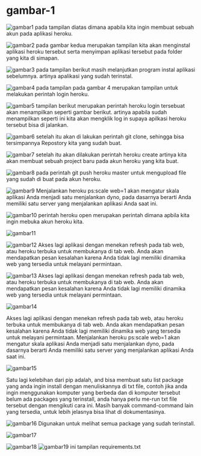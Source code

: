 <h1>gambar-1</h1>

![gambar1](minggu-03/g1.png)
pada tampilan diatas dimana apabila kita ingin membuat sebuah akun pada aplikasi heroku. 

![gambar2](minggu-03/g2.png)
pada gambar kedua merupakan tampilan kita akan menginstal aplikasi heroku tersebut serta menyimpan aplikasi tersebut pada folder yang kita di simapan.


![gambar3](minggu-03/g3.png)
pada tampilan berikut masih melanjutkan program instal aplikasi sebelumnya. artinya apalikasi yang sudah terinstal.

![gambar4](minggu-03/g4.PNG)
pada tampilan pada gambar 4 merupakan tampilan untuk melakukan perintah login heroku.


![gambar5](minggu-03/g5.PNG)
tampilan berikut merupakan perintah heroku login tersebuat akan menampilkan seperti gambar berikut. artinya apabila sudah menampilkan seperti ini kita akan mengklik log in supaya apilkasi heroku tersebut bisa di jalankan.


![gambar6](minggu-03/g6.PNG)
setelah itu akan di lakukan perintah git clone, sehingga bisa tersimpannya Repostory kita yang sudah buat.

![gambar7](minggu-03/g7.png)
setelah itu akan dilakukan perintah heroku create artinya kita akan membuat sebuah project baru pada akun heroku yang kita buat.

![gambar8](minggu-03/g8.JPG)
pada perintah git  push heroku master untuk mengupload file yang sudah di buat pada akun heroku.


![gambar9](minggu-03/g9.JPG)
Menjalankan heroku ps:scale web=1 akan mengatur skala aplikasi Anda menjadi satu menjalankan dyno, pada dasarnya berarti Anda memiliki satu server yang menjalankan aplikasi Anda saat ini.

![gambar10](minggu-03/g10.JPG)
perintah heroku open merupakan perintah dimana apbila kita ingin mebuka akun heroku kita.


![gambar11](minggu-03/g11.JPG)


![gambar12](minggu-03/g12.JPG)
Akses lagi aplikasi dengan menekan refresh pada tab web, atau heroku terbuka untuk membukanya di tab web. Anda akan mendapatkan pesan kesalahan karena Anda tidak lagi memiliki dinamika web yang tersedia untuk melayani permintaan.

![gambar13](minggu-03/g13.JPG)
Akses lagi aplikasi dengan menekan refresh pada tab web, atau heroku terbuka untuk membukanya di tab web. Anda akan mendapatkan pesan kesalahan karena Anda tidak lagi memiliki dinamika web yang tersedia untuk melayani permintaan.

![gambar14](minggu-03/g14.JPG)

Akses lagi aplikasi dengan menekan refresh pada tab web, atau heroku terbuka untuk membukanya di tab web. Anda akan mendapatkan pesan kesalahan karena Anda tidak lagi memiliki dinamika web yang tersedia untuk melayani permintaan. Menjalankan heroku ps:scale web=1 akan mengatur skala aplikasi Anda menjadi satu menjalankan dyno, pada dasarnya berarti Anda memiliki satu server yang menjalankan aplikasi Anda saat ini.

![gambar15](minggu-03/g16.JPG)

Satu lagi kelebihan dari pip adalah, and bisa membuat satu list package yang anda ingin install dengan menuliskannya di txt file, contoh jika anda ingin menggunakan komputer yang berbeda dan di komputer tersebut belum ada packages yang terinstall, anda hanya perlu me-run txt file tersebut dengan mengikuti cara ini. Masih banyak command-command lain yang tersedia, untuk lebih jelasnya bisa lihat di dokumentasinya.

![gambar16](minggu-03/g17.JPG)
Digunakan untuk melihat semua package yang sudah terinstall.

![gambar17](minggu-03/g18.JPG)

![gambar18](minggu-03/g19.JPG)
![gambar19](minggu-03/g20.JPG)
ini tampilan requirements.txt

